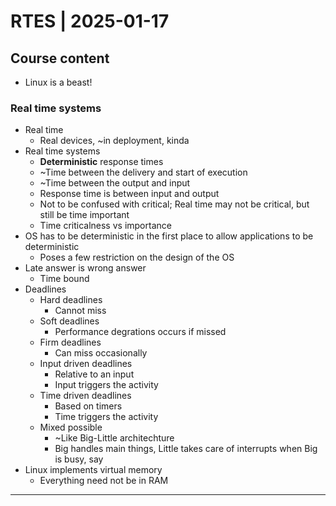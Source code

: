 # RTES | 2025-01-17

## Course content

- Linux is a beast!

### Real time systems

- Real time
  - Real devices, ~in deployment, kinda
- Real time systems
  - **Deterministic** response times
  - ~Time between the delivery and start of execution
  - ~Time between the output and input
  - Response time is between input and output
  - Not to be confused with critical; Real time may not be critical, but still be time important
  - Time criticalness vs importance
- OS has to be deterministic in the first place to allow applications to be deterministic
  - Poses a few restriction on the design of the OS
- Late answer is wrong answer
  - Time bound
- Deadlines
  - Hard deadlines
    - Cannot miss
  - Soft deadlines
    - Performance degrations occurs if missed
  - Firm deadlines
    - Can miss occasionally
  - Input driven deadlines
    - Relative to an input
    - Input triggers the activity
  - Time driven deadlines
    - Based on timers
    - Time triggers the activity
  - Mixed possible
    - ~Like Big-Little architechture
    - Big handles main things, Little takes care of interrupts when Big is busy, say
- Linux implements virtual memory
  - Everything need not be in RAM

---

